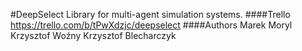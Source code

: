 #DeepSelect
Library for multi-agent simulation systems.
####Trello
https://trello.com/b/tPwXdzjc/deepselect
####Authors
Marek Moryl
Krzysztof Woźny
Krzysztof Blecharczyk
